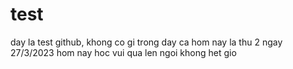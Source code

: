 # test
day la test github, khong co gi trong day ca 
hom nay la thu 2 ngay 27/3/2023
hom nay hoc vui qua len ngoi khong het gio
